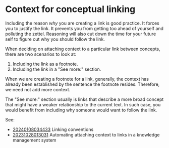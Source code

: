 # Context for conceptual linking

Including the reason *why* you are creating a link is good practice. It forces you to justify the link. It prevents you from getting too ahead of yourself and polluting the zettel. Reasoning will also cut down the time for your future self to figure out why you should follow the link.

When deciding on attaching context to a particular link between concepts, there are two scenarios to look at:

1. Including the link as a footnote.
1. Including the link in a "See more:" section.

When we are creating a footnote for a link, generally, the context has already been established by the sentence the footnote resides. Therefore, we need not add more context.

The "See more:" section usually is links that describe a more broad concept that might have a weaker relationship to the current text. In such case, you would benefit from including why someone would want to follow the link.

See:

* [20240108034433](../20240108034433) Linking conventions
* [20231028013031](../20231028013031) Automating attaching context to links in a knowledge management system
